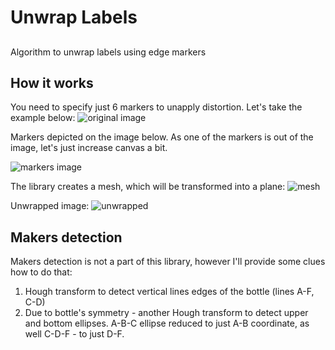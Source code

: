 # Unwrap Labels
## 

Algorithm to unwrap labels using edge markers

## How it works

You need to specify just 6 markers to unapply distortion. Let's take the example below:
![original image](https://raw.githubusercontent.com/Nepherhotep/unwrap_labels/master/samples/sample1/original.jpg)

Markers depicted on the image below. As one of the markers is out of the image, 
let's just increase canvas a bit.

![markers image](https://raw.githubusercontent.com/Nepherhotep/unwrap_labels/master/samples/sample1/corner-points.jpg)

The library creates a mesh, which will be transformed into a plane:
![mesh](https://raw.githubusercontent.com/Nepherhotep/unwrap_labels/master/samples/sample1/original-with-mesh.jpg)

Unwrapped image:
![unwrapped](https://raw.githubusercontent.com/Nepherhotep/unwrap_labels/master/samples/sample1/unwrapped.jpg)

## Makers detection

Makers detection is not a part of this library, however I'll provide some clues
how to do that:

1. Hough transform to detect vertical lines edges of the bottle (lines A-F, C-D)
2. Due to bottle's symmetry - another Hough transform to detect upper and bottom ellipses.
A-B-C ellipse reduced to just A-B coordinate, as well C-D-F - to just D-F.
